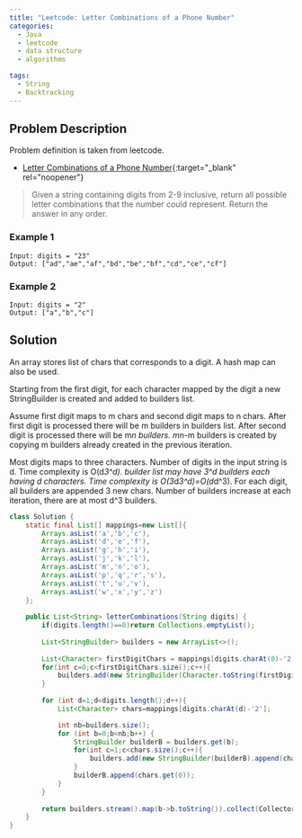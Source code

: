 ```yaml
---
title: "Leetcode: Letter Combinations of a Phone Number"
categories:
  - Java
  - leetcode
  - data structure
  - algorithms

tags:
  - String
  - Backtracking
---
```


## Problem Description

Problem definition is taken from leetcode. 
- [Letter Combinations of a Phone Number](https://leetcode.com/problems/letter-combinations-of-a-phone-number/ "Go to leetcode"){:target="_blank" rel="noopener"}

> Given a string containing digits from 2-9 inclusive, return all possible letter combinations that the number could represent. Return the answer in any order.

### Example 1 
```
Input: digits = "23"
Output: ["ad","ae","af","bd","be","bf","cd","ce","cf"]
```

### Example 2
```
Input: digits = "2"
Output: ["a","b","c"]
```

## Solution

An array stores list of chars that corresponds to a digit. A hash map can also be used. 

Starting from the first digit, for each character mapped by the digit a new StringBuilder is created and added to builders list. 

Assume first digit maps to m chars and second digit maps to n chars. After first digit is processed there will be m builders in builders list. After second digit is processed there will be m*n builders. m*n-m builders is created by copying m builders already created in the previous iteration.       

Most digits maps to three characters. Number of digits in the input string is d. Time complexity is O(d*3^d). builder list may have 3^d builders each having d characters.
Time complexity is O(3*d*3^d)=O(d*d^3). For each digit, all builders are appended 3 new chars. Number of builders increase at each iteration, there are at most d^3 builders.    

```java
class Solution {
    static final List[] mappings=new List[]{
        Arrays.asList('a','b','c'), 
        Arrays.asList('d','e','f'), 
        Arrays.asList('g','h','i'), 
        Arrays.asList('j','k','l'), 
        Arrays.asList('m','n','o'), 
        Arrays.asList('p','q','r','s'), 
        Arrays.asList('t','u','v'), 
        Arrays.asList('w','x','y','z')
    };
    
    public List<String> letterCombinations(String digits) {
        if(digits.length()==0)return Collections.emptyList();
        
        List<StringBuilder> builders = new ArrayList<>();
        
        List<Character> firstDigitChars = mappings[digits.charAt(0)-'2'];
        for(int c=0;c<firstDigitChars.size();c++){
            builders.add(new StringBuilder(Character.toString(firstDigitChars.get(c))));
        }
        
        for (int d=1;d<digits.length();d++){
            List<Character> chars=mappings[digits.charAt(d)-'2'];

            int nb=builders.size();
            for (int b=0;b<nb;b++) {
                StringBuilder builderB = builders.get(b);
                for(int c=1;c<chars.size();c++){  
                    builders.add(new StringBuilder(builderB).append(chars.get(c)));
                }
                builderB.append(chars.get(0));
            }       
        }
        
        return builders.stream().map(b->b.toString()).collect(Collectors.toList());
    }
}
```

